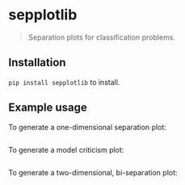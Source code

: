 # sepplotlib

> Separation plots for classification problems.

## Installation

`pip install sepplotlib` to install.

## Example usage

To generate a one-dimensional separation plot:

```python

```

To generate a model criticism plot:

```python

```

To generate a two-dimensional, bi-separation plot:

```python

```
